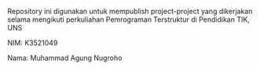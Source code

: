 Repository ini digunakan untuk mempublish project-project yang dikerjakan selama mengikuti perkuliahan Pemrograman Terstruktur di Pendidikan TIK, UNS

NIM: K3521049

Nama: Muhammad Agung Nugroho
